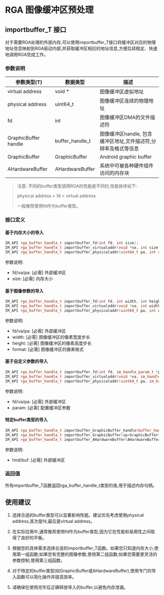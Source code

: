 # RGA 图像缓冲区预处理

## importbuffer_T 接口

对于需要RGA处理的外部内存,可以使用importbuffer_T接口将缓冲区对应的物理地址信息映射到RGA驱动内部,并获取缓冲区相应的地址信息,方便后续稳定、快速地调用RGA完成工作。

### 参数说明

| 参数类型(T)              | 数据类型            | 描述                                   |
| -------------------- | --------------- | ------------------------------------ |
| virtual address      | void *          | 图像缓冲区虚拟地址                            |
| physical address     | uint64_t        | 图像缓冲区连续的物理地址                         |
| fd                   | int             | 图像缓冲区DMA的文件描述符                       |
| GraphicBuffer handle | buffer_handle_t | 图像缓冲区handle, 包含缓冲区地址,文件描述符,分辨率及格式等信息 |
| GraphicBuffer        | GraphicBuffer   | Android graphic buffer               |
| AHardwareBuffer      | AHardwareBuffer | 系统中可被各种硬件组件访问的内存块                    |

> 注意: 不同的buffer类型调用RGA的性能是不同的,性能排序如下:
> 
> physical address > fd > virtual address
> 
> 一般推荐使用fd作为buffer类型。

### 接口定义

#### 基于内存大小的导入

```cpp
IM_API rga_buffer_handle_t importbuffer_fd(int fd, int size);
IM_API rga_buffer_handle_t importbuffer_virtualaddr(void *va, int size);
IM_API rga_buffer_handle_t importbuffer_physicaladdr(uint64_t pa, int size);
```

参数说明:
- fd/va/pa: [必需] 外部缓冲区
- size: [必需] 内存大小

#### 基于图像参数的导入

```cpp
IM_API rga_buffer_handle_t importbuffer_fd(int fd, int width, int height, int format);
IM_API rga_buffer_handle_t importbuffer_virtualaddr(void *va, int width, int height, int format);
IM_API rga_buffer_handle_t importbuffer_physicaladdr(uint64_t pa, int width, int height, int format);
```

参数说明:
- fd/va/pa: [必需] 外部缓冲区
- width: [必需] 图像缓冲区的像素宽度步长
- height: [必需] 图像缓冲区的像素高度步长
- format: [必需] 图像缓冲区的像素格式

#### 基于自定义参数的导入

```cpp
IM_API rga_buffer_handle_t importbuffer_fd(int fd, im_handle_param_t *param);
IM_API rga_buffer_handle_t importbuffer_virtualaddr(void *va, im_handle_param_t *param);
IM_API rga_buffer_handle_t importbuffer_physicaladdr(uint64_t pa, im_handle_param_t *param);
```

参数说明:
- fd/va/pa: [必需] 外部缓冲区
- param: [必需] 配置缓冲区参数

#### 特定buffer类型的导入

```cpp
IM_API rga_buffer_handle_t importbuffer_GraphicBuffer_handle(buffer_handle_t hnd);
IM_API rga_buffer_handle_t importbuffer_GraphicBuffer(sp<GraphicBuffer> buf);
IM_API rga_buffer_handle_t importbuffer_AHardwareBuffer(AHardwareBuffer *buf);
```

参数说明:
- hnd/buf: [必需] 外部缓冲区

### 返回值

所有importbuffer_T函数返回rga_buffer_handle_t类型的值,用于描述内存句柄。

## 使用建议

1. 选择合适的buffer类型可以显著影响性能。建议优先考虑使用physical address,其次是fd,最后是virtual address。

2. 在实际应用中,通常推荐使用fd作为buffer类型,因为它在性能和易用性之间取得了良好的平衡。

3. 根据您的具体需求选择合适的importbuffer_T函数。如果您只知道内存大小,使用第一组函数;如果您有完整的图像参数,使用第二组函数;如果您需要更灵活的参数控制,使用第三组函数。

4. 对于特定的buffer类型(如GraphicBuffer或AHardwareBuffer),使用专门的导入函数可以简化操作并提高效率。

5. 请确保在使用完毕后正确释放导入的buffer,以避免内存泄漏。